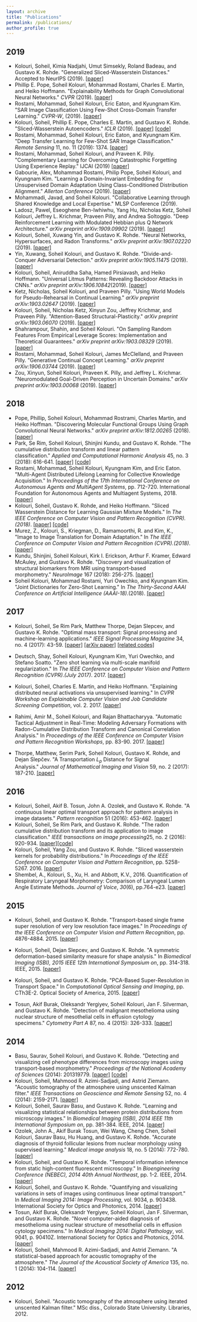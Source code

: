 ```yaml
---
layout: archive
title: "Publications"
permalink: /publications/
author_profile: true
---
```


## 2019 

- Kolouri, Soheil, Kimia Nadjahi, Umut Simsekly, Roland Badeau, and Gustavo K. Rohde. "Generalized Sliced-Wasserstein Distances." Accepted to NeurIPS (2019). [[paper]](https://arxiv.org/pdf/1902.00434.pdf)
- Phillip E. Pope, Soheil Kolouri, Mohammad Rostami, Charles E. Martin, and Heiko Hoffmann. "Explainability Methods for Graph Convolutional Neural Networks." *CVPR* (2019). [[paper]](http://openaccess.thecvf.com/content_CVPR_2019/papers/Pope_Explainability_Methods_for_Graph_Convolutional_Neural_Networks_CVPR_2019_paper.pdf)
- Rostami, Mohammad, Soheil Kolouri, Eric Eaton, and Kyungnam Kim. "SAR Image Classification Using Few-Shot Cross-Domain Transfer Learning."  *CVPR-W*, (2019). [[paper]](http://openaccess.thecvf.com/content_CVPRW_2019/papers/PBVS/Rostami_SAR_Image_Classification_Using_Few-Shot_Cross-Domain_Transfer_Learning_CVPRW_2019_paper.pdf) 
- Kolouri, Soheil, Phillip E. Pope, Charles E. Martin, and Gustavo K. Rohde. "Sliced-Wasserstein Autoencoders." *ICLR* (2019). [[paper]](https://openreview.net/pdf?id=H1xaJn05FQ) [[code]](https://github.com/skolouri/swae)
- Rostami, Mohammad, Soheil Kolouri, Eric Eaton, and Kyungnam Kim. "Deep Transfer Learning for Few-Shot SAR Image Classification." *Remote Sensing* 11, no. 11 (2019): 1374. [[paper]](https://www.mdpi.com/2072-4292/11/11/1374)
- Rostami, Mohammad, Soheil Kolouri, and Praveen K. Pilly. "Complementary Learning for Overcoming Catastrophic Forgetting  Using Experience Replay." IJCAI (2019) [[paper]](https://www.ijcai.org/proceedings/2019/463)
- Gabourie, Alex, Mohammad Rostami, Philip Pope, Soheil Kolouri, and Kyungnam Kim. "Learning a Domain-Invariant Embedding for Unsupervised Domain Adaptation Using Class-Conditioned Distribution Alignment." *Allerton Conference* (2019). [[paper]](https://arxiv.org/pdf/1907.02271.pdf)
- Mohammadi, Javad, and Soheil Kolouri. "Collaborative Learning through Shared Knowledge and Local Expertise." MLSP Conference (2019).
- Ladosz, Pawel, Eseoghene Ben-Iwhiwhu, Yang Hu, Nicholas Ketz, Soheil Kolouri, Jeffrey L. Krichmar, Praveen Pilly, and Andrea Soltoggio. "Deep Reinforcement Learning with Modulated Hebbian plus Q Network Architecture." *arXiv preprint arXiv:1909.09902* (2019). [[paper]](https://arxiv.org/pdf/1909.09902.pdf)
- Kolouri, Soheil, Xuwang Yin, and Gustavo K. Rohde. "Neural Networks, Hypersurfaces, and Radon Transforms." *arXiv preprint arXiv:1907.02220* (2019). [[paper]](https://arxiv.org/pdf/1907.02220.pdf)
- Yin, Xuwang, Soheil Kolouri, and Gustavo K. Rohde. "Divide-and-Conquer Adversarial Detection." *arXiv preprint arXiv:1905.11475* (2019). [[paper]](https://arxiv.org/pdf/1905.11475.pdf)
- Kolouri, Soheil, Aniruddha Saha, Hamed Pirsiavash, and Heiko Hoffmann. "Universal Litmus Patterns: Revealing Backdoor Attacks in CNNs." *arXiv preprint arXiv:1906.10842*(2019). [[paper]](https://arxiv.org/pdf/1906.10842.pdf)
- Ketz, Nicholas, Soheil Kolouri, and Praveen Pilly. "Using World Models for Pseudo-Rehearsal in Continual Learning." *arXiv preprint arXiv:1903.02647* (2019). [[paper]](https://arxiv.org/pdf/1903.02647.pdf)
- Kolouri, Soheil, Nicholas Ketz, Xinyun Zou, Jeffrey Krichmar, and Praveen Pilly. "Attention-Based Structural-Plasticity." *arXiv preprint arXiv:1903.06070* (2019). [[paper]](https://arxiv.org/pdf/1903.06070.pdf)
- Shahrampour, Shahin, and Soheil Kolouri. "On Sampling Random Features From Empirical Leverage Scores: Implementation and Theoretical Guarantees." *arXiv preprint arXiv:1903.08329* (2019). [[paper]](https://arxiv.org/pdf/1903.08329.pdf)
- Rostami, Mohammad, Soheil Kolouri, James McClelland, and Praveen Pilly. "Generative Continual Concept Learning." *arXiv preprint arXiv:1906.03744* (2019). [[paper]](https://arxiv.org/pdf/1906.03744.pdf)
- Zou, Xinyun, Soheil Kolouri, Praveen K. Pilly, and Jeffrey L. Krichmar. "Neuromodulated Goal-Driven Perception in Uncertain Domains." *arXiv preprint arXiv:1903.00068* (2019). [[paper]](https://arxiv.org/abs/1903.00068)

## 2018

- Pope, Phillip, Soheil Kolouri, Mohammad Rostrami, Charles Martin, and Heiko Hoffman. "Discovering Molecular Functional Groups Using Graph Convolutional Neural Networks." *arXiv preprint arXiv:1812.00265* (2018). [[paper]](https://arxiv.org/pdf/1812.00265.pdf)
- Park, Se Rim, Soheil Kolouri, Shinjini Kundu, and Gustavo K. Rohde. "The cumulative distribution transform and linear pattern classification." *Applied and Computational Harmonic Analysis* 45, no. 3 (2018): 616-641. [[paper]](https://www.sciencedirect.com/science/article/pii/S1063520317300076) [[code]](https://github.com/skolouri/Cumulative-Distribution-Transform)
- Rostami, Mohammad, Soheil Kolouri, Kyungnam Kim, and Eric Eaton. "Multi-Agent Distributed Lifelong Learning for Collective Knowledge Acquisition." In *Proceedings of the 17th International Conference on Autonomous Agents and MultiAgent Systems*, pp. 712-720. International Foundation for Autonomous Agents and Multiagent Systems, 2018. [[paper]](http://ifaamas.org/Proceedings/aamas2018/pdfs/p712.pdf)
- Kolouri, Soheil, Gustavo K. Rohde, and Heiko Hoffmann. "Sliced Wasserstein Distance for Learning Gaussian Mixture Models."  In *The IEEE Conference on Computer Vision and Pattern Recognition (CVPR).(2018)*. [[paper]](http://openaccess.thecvf.com/content_cvpr_2018/CameraReady/3352.pdf) [[code]](https://github.com/skolouri/swgmm)
- Murez, Z., Kolouri, S., Kriegman, D., Ramamoorthi, R. and Kim, K., "Image to Image Translation for Domain Adaptation." In *The IEEE Conference on Computer Vision and Pattern Recognition (CVPR).(2018)*. [[paper]](http://openaccess.thecvf.com/content_cvpr_2018/papers/Murez_Image_to_Image_CVPR_2018_paper.pdf)
- Kundu, Shinjini, Soheil Kolouri, Kirk I. Erickson, Arthur F. Kramer, Edward McAuley, and Gustavo K. Rohde. "Discovery and visualization of structural biomarkers from MRI using transport-based morphometry." *NeuroImage* 167 (2018): 256-275. [[paper]](https://arxiv.org/pdf/1705.04919.pdf)
- Soheil Kolouri, Mohammad Rostami, Yuri Owechko, and Kyungnam Kim. "Joint Dictionaries for Zero-Shot Learning." In *The Thirty-Second AAAI Conference on Artificial Intelligence (AAAI-18).*(2018). [[paper]](https://aaai.org/ocs/index.php/AAAI/AAAI18/paper/view/16404/16723)

## 2017

- Kolouri, Soheil, Se Rim Park, Matthew Thorpe, Dejan Slepcev, and Gustavo K. Rohde. "Optimal mass transport: Signal processing and machine-learning applications." *IEEE Signal Processing Magazine* 34, no. 4 (2017): 43-59. [[paper]](https://ieeexplore.ieee.org/document/7974883) [[arXiv paper]](https://arxiv.org/pdf/1609.04767.pdf) [[related codes]](https://github.com/LiamCattell/optimaltransport)

- Deutsch, Shay, Soheil Kolouri, Kyungnam Kim, Yuri Owechko, and Stefano Soatto. "Zero shot learning via multi-scale manifold regularization." In *The IEEE Conference on Computer Vision and Pattern Recognition (CVPR).(July 2017)*. 2017. [[paper]](http://openaccess.thecvf.com/content_cvpr_2017/papers/Deutsch_Zero_Shot_Learning_CVPR_2017_paper.pdf)
- Kolouri, Soheil, Charles E. Martin, and Heiko Hoffmann. "Explaining distributed neural activations via unsupervised learning." In *CVPR Workshop on Explainable Computer Vision and Job Candidate Screening Competition*, vol. 2. 2017. [[paper]](http://openaccess.thecvf.com/content_cvpr_2017_workshops/w26/papers/Kolouri_Explaining_Distributed_Neural_CVPR_2017_paper.pdf)
- Rahimi, Amir M., Soheil Kolouri, and Rajan Bhattacharyya. "Automatic Tactical Adjustment in Real-Time: Modeling Adversary Formations with Radon-Cumulative Distribution Transform and Canonical Correlation Analysis." In *Proceedings of the IEEE Conference on Computer Vision and Pattern Recognition Workshops*, pp. 83-90. 2017. [[paper]](http://openaccess.thecvf.com/content_cvpr_2017_workshops/w2/papers/Rahimi_Automatic_Tactical_Adjustment_CVPR_2017_paper.pdf)
- Thorpe, Matthew, Serim Park, Soheil Kolouri, Gustavo K. Rohde, and Dejan Slepčev. "A Transportation $L_p$ Distance for Signal Analysis." *Journal of Mathematical Imaging and Vision* 59, no. 2 (2017): 187-210. [[paper]](https://www.ncbi.nlm.nih.gov/pmc/articles/PMC6141213/)

## 2016

- Kolouri, Soheil, Akif B. Tosun, John A. Ozolek, and Gustavo K. Rohde. "A continuous linear optimal transport approach for pattern analysis in image datasets." *Pattern recognition* 51 (2016): 453-462. [[paper]](https://www.sciencedirect.com/science/article/abs/pii/S0031320315003507)
- Kolouri, Soheil, Se Rim Park, and Gustavo K. Rohde. "The radon cumulative distribution transform and its application to image classification." *IEEE transactions on image processing*25, no. 2 (2016): 920-934. [[paper]](https://ieeexplore.ieee.org/abstract/document/7358128)[[code]](https://github.com/skolouri/Radon-Cumulative-Distribution-Transform)
- Kolouri, Soheil, Yang Zou, and Gustavo K. Rohde. "Sliced wasserstein kernels for probability distributions." In *Proceedings of the IEEE Conference on Computer Vision and Pattern Recognition*, pp. 5258-5267. 2016. [[paper]](https://www.cv-foundation.org/openaccess/content_cvpr_2016/papers/Kolouri_Sliced_Wasserstein_Kernels_CVPR_2016_paper.pdf)
- Shembel, A., Kolouri, S., Xu, H. and Abbott, K.V., 2016. Quantification of Respiratory Laryngeal Morphometry: Comparison of Laryngeal Lumen Angle Estimate Methods. *Journal of Voice*, *30*(6), pp.764-e23. [[paper]](https://www.sciencedirect.com/science/article/pii/S0892199715002295)

## 2015

* Kolouri, Soheil, and Gustavo K. Rohde. "Transport-based single frame super resolution of very low resolution face images." In *Proceedings of the IEEE Conference on Computer Vision and Pattern Recognition*, pp. 4876-4884. 2015. [[paper]](https://www.cv-foundation.org/openaccess/content_cvpr_2015/papers/Kolouri_Transport-Based_Single_Frame_2015_CVPR_paper.pdf)
* Kolouri, Soheil, Dejan Slepcev, and Gustavo K. Rohde. "A symmetric deformation-based similarity measure for shape analysis." In *Biomedical Imaging (ISBI), 2015 IEEE 12th International Symposium on*, pp. 314-318. IEEE, 2015. [[paper]](https://ieeexplore.ieee.org/abstract/document/7163876)
* Kolouri, Soheil, and Gustavo K. Rohde. "PCA-Based Super-Resolution in Transport Space." In *Computational Optical Sensing and Imaging*, pp. CTh3E-2. Optical Society of America, 2015. [[paper]](https://www.osapublishing.org/abstract.cfm?uri=COSI-2015-CTh3E.2)

* Tosun, Akif Burak, Oleksandr Yergiyev, Soheil Kolouri, Jan F. Silverman, and Gustavo K. Rohde. "Detection of malignant mesothelioma using nuclear structure of mesothelial cells in effusion cytology specimens." *Cytometry Part A* 87, no. 4 (2015): 326-333. [[paper]](https://onlinelibrary.wiley.com/doi/full/10.1002/cyto.a.22602)

## 2014

* Basu, Saurav, Soheil Kolouri, and Gustavo K. Rohde. "Detecting and visualizing cell phenotype differences from microscopy images using transport-based morphometry." *Proceedings of the National Academy of Sciences* (2014): 201319779. [[paper]](https://www.pnas.org/content/early/2014/02/13/1319779111.short) [[code]](http://imagedatascience.com/transport/software.html)
* Kolouri, Soheil, Mahmood R. Azimi-Sadjadi, and Astrid Ziemann. "Acoustic tomography of the atmosphere using unscented Kalman filter." *IEEE Transactions on Geoscience and Remote Sensing* 52, no. 4 (2014): 2159-2171. [[paper]](https://ieeexplore.ieee.org/abstract/document/6520887)
* Kolouri, Soheil, Saurav Basu, and Gustavo K. Rohde. "Learning and visualizing statistical relationships between protein distributions from microscopy images." In *Biomedical Imaging (ISBI), 2014 IEEE 11th International Symposium on*, pp. 381-384. IEEE, 2014. [[paper]](https://ieeexplore.ieee.org/abstract/document/6867888)
* Ozolek, John A., Akif Burak Tosun, Wei Wang, Cheng Chen, Soheil Kolouri, Saurav Basu, Hu Huang, and Gustavo K. Rohde. "Accurate diagnosis of thyroid follicular lesions from nuclear morphology using supervised learning." *Medical image analysis* 18, no. 5 (2014): 772-780. [[paper]](https://www.sciencedirect.com/science/article/abs/pii/S1361841514000504)
* Kolouri, Soheil, and Gustavo K. Rohde. "Temporal information inference from static high-content fluorescent microscopy." In *Bioengineering Conference (NEBEC), 2014 40th Annual Northeast*, pp. 1-2. IEEE, 2014. [[paper]](https://ieeexplore.ieee.org/abstract/document/6972842)
* Kolouri, Soheil, and Gustavo K. Rohde. "Quantifying and visualizing variations in sets of images using continuous linear optimal transport." In *Medical Imaging 2014: Image Processing*, vol. 9034, p. 903438. International Society for Optics and Photonics, 2014. [[paper]](https://www.spiedigitallibrary.org/conference-proceedings-of-spie/9034/903438/Quantifying-and-visualizing-variations-in-sets-of-images-using-continuous/10.1117/12.2043296.full?casa_token=6GfH0csun-cAAAAA%3aQbeLKDpyfD3d_gyltkZ-bPsHJwKuIc2p1ggLBULA3Of6UeWXAeMl8UUdASxyQ_Yl1IkOyeU0i_M)
* Tosun, Akif Burak, Oleksandr Yergiyev, Soheil Kolouri, Jan F. Silverman, and Gustavo K. Rohde. "Novel computer-aided diagnosis of mesothelioma using nuclear structure of mesothelial cells in effusion cytology specimens." In *Medical Imaging 2014: Digital Pathology*, vol. 9041, p. 90410Z. International Society for Optics and Photonics, 2014. [[paper]](https://www.spiedigitallibrary.org/conference-proceedings-of-spie/9041/90410Z/Novel-computer-aided-diagnosis-of-mesothelioma-using-nuclear-structure-of/10.1117/12.2043320.full?casa_token=mM0BYe4K6pYAAAAA%3a3JPuu7HaFddDKn4v9WTYU9YoNE5xYUDwcuZII9iPhW7noVYQcUm6IfOM1ygpH-054szICBLkogs)
* Kolouri, Soheil, Mahmood R. Azimi-Sadjadi, and Astrid Ziemann. "A statistical-based approach for acoustic tomography of the atmosphere." *The Journal of the Acoustical Society of America* 135, no. 1 (2014): 104-114. [[paper]](https://asa.scitation.org/doi/abs/10.1121/1.4835875)

## 2012

* Kolouri, Soheil. "Acoustic tomography of the atmosphere using iterated unscented Kalman filter." MSc diss., Colorado State University. Libraries, 2012.
